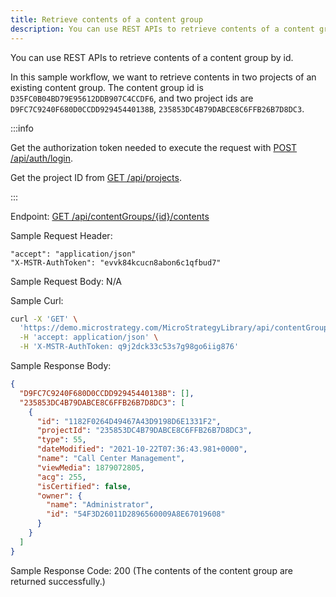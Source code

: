 ```yaml
---
title: Retrieve contents of a content group
description: You can use REST APIs to retrieve contents of a content group.
---
```


<Available since="2021 Update 4" />

You can use REST APIs to retrieve contents of a content group by id.

In this sample workflow, we want to retrieve contents in two projects of an existing content group. The content group id is `D35FC0B04BD79E95612DDB907C4CCDF6`, and two project ids are `D9FC7C9240F680D0CCDD92945440138B`, `235853DC4B79DABCE8C6FFB26B7D8DC3`.

:::info

Get the authorization token needed to execute the request with [POST /api/auth/login](https://demo.microstrategy.com/MicroStrategyLibrary/api-docs/index.html#/Authentication/postLogin).

Get the project ID from [GET /api/projects](https://demo.microstrategy.com/MicroStrategyLibrary/api-docs/index.html#/Projects/getProjects_1).

:::

Endpoint: [GET /api/contentGroups/\{id}/contents](https://demo.microstrategy.com/MicroStrategyLibrary/api-docs/index.html#/Content%20Groups/getContentGroupContent)

Sample Request Header:

```http
"accept": "application/json"
"X-MSTR-AuthToken": "evvk84kcucn8abon6c1qfbud7"
```

Sample Request Body: N/A

Sample Curl:

```bash
curl -X 'GET' \
  'https://demo.microstrategy.com/MicroStrategyLibrary/api/contentGroups/D35FC0B04BD79E95612DDB907C4CCDF6/contents?projectId=235853DC4B79DABCE8C6FFB26B7D8DC3&projectId=D9FC7C9240F680D0CCDD92945440138B' \
  -H 'accept: application/json' \
  -H 'X-MSTR-AuthToken: q9j2dck33c53s7g98go6iig876'
```

Sample Response Body:

```json
{
  "D9FC7C9240F680D0CCDD92945440138B": [],
  "235853DC4B79DABCE8C6FFB26B7D8DC3": [
    {
      "id": "1182F0264D49467A43D9198D6E1331F2",
      "projectId": "235853DC4B79DABCE8C6FFB26B7D8DC3",
      "type": 55,
      "dateModified": "2021-10-22T07:36:43.981+0000",
      "name": "Call Center Management",
      "viewMedia": 1879072805,
      "acg": 255,
      "isCertified": false,
      "owner": {
        "name": "Administrator",
        "id": "54F3D26011D2896560009A8E67019608"
      }
    }
  ]
}
```

Sample Response Code: 200 (The contents of the content group are returned successfully.)
